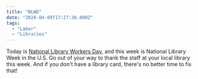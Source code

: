 ```yaml
---
title: "NLWD"
date: "2024-04-09T17:27:36.000Z"
tags: 
  - "Labor"
  - "Libraries"
---
```


Today is [National Library Workers Day](https://ala-apa.org/nlwd/), and this week is National Library Week in the U.S. Go out of your way to thank the staff at your local library this week. And if you don't have a library card, there's no better time to fix that!

